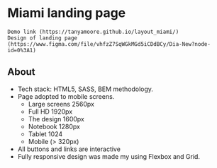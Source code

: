 # Miami landing page
    Demo link (https://tanyamoore.github.io/layout_miami/)
    Design of landing page (https://www.figma.com/file/vhfzZ7SqWGkMGd5iCDdBCy/Dia-New?node-id=0%3A1)

## About
- Tech stack: HTML5, SASS, BEM methodology.
- Page adopted to mobile screens.
    - Large screens 2560px
    - Full HD 1920px
    - The design 1600px
    - Notebook 1280px
    - Tablet 1024
    - Mobile (> 320px)
- All buttons and links are interactive
- Fully responsive design was made my using Flexbox and Grid.
